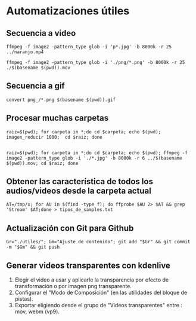 # Automatizaciones útiles

## Secuencia a video

	ffmpeg -f image2 -pattern_type glob -i 'p*.jpg' -b 8000k -r 25 ../naranjo.mp4

	ffmpeg -f image2 -pattern_type glob -i './png/*.png' -b 8000k -r 25 ./$(basename $(pwd)).mov

## Secuencia a gif

	convert png_/*.png $(basename $(pwd)).gif


## Procesar muchas carpetas

	raiz=$(pwd); for carpeta in *;do cd $carpeta; echo $(pwd); imagen_reducir 1000;  cd $raiz; done


	raiz=$(pwd); for carpeta in *;do cd $carpeta; echo $(pwd); ffmpeg -f image2 -pattern_type glob -i './*.jpg' -b 8000k -r 6 ../$(basename $(pwd)).mov; cd $raiz; done


## Obtener las característica de todos los audios/videos desde la carpeta actual

	AT=/tmp/x; for AU in $(find -type f); do ffprobe $AU 2> $AT && grep 'Stream' $AT;done > tipos_de_samples.txt

## Actualización con Git para Github

	Gr="./utiles/"; Gm="Ajuste de contenido"; git add "$Gr" && git commit -m "$Gm" && git push


## Generar videos transparentes con kdenlive

1. Elegir el video a usar y aplicarle la transparencia por efecto de transformación o por imagen png transparente.
2. Configurar el "Modo de Composición" (en las utilidades del bloque de pistas).
3. Exportar eligiendo desde el grupo de "Videos transparentes" entre : mov, webm (vp9).
